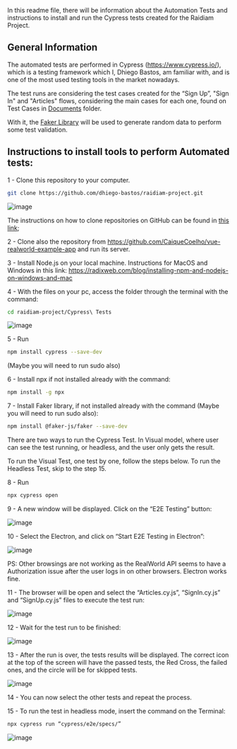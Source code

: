 In this readme file, there will be information about the Automation Tests and instructions to install and run the Cypress tests created for the Raidiam Project.

## General Information

The automated tests are performed in Cypress (https://www.cypress.io/), which is a testing framework which I, Dhiego Bastos, am familiar with, and is one of the most used testing tools in the market nowadays.

The test runs are considering the test cases created for the “Sign Up”, "Sign In" and "Articles" flows, considering the main cases for each one, found on Test Cases in [Documents](Documents/) folder.

With it, the [Faker Library](https://fakerjs.dev/guide/usage.html) will be used to generate random data to perform some test validation.


## Instructions to install tools to perform Automated tests:

1 - Clone this repository to your computer.

```sh
git clone https://github.com/dhiego-bastos/raidiam-project.git
```

![image](https://github.com/dhiego-bastos/raidiam-project/assets/173289553/18631d45-8c55-4028-b82c-5f6f1fe4c945)

The instructions on how to clone repositories on GitHub can be found in [this link](https://docs.github.com/en/repositories/creating-and-managing-repositories/cloning-a-repository);

2 - Clone also the repository from https://github.com/CaiqueCoelho/vue-realworld-example-app and run its server.

3 - Install Node.js on your local machine. Instructions for MacOS and Windows in this link: https://radixweb.com/blog/installing-npm-and-nodejs-on-windows-and-mac

4 - With the files on your pc, access the folder through the terminal with the command:

``` sh
cd raidiam-project/Cypress\ Tests
```

![image](https://github.com/dhiego-bastos/raidiam-project/assets/173289553/ce16d47e-383a-4649-a118-494862d937f7)

5 - Run 
```sh
npm install cypress --save-dev
```

(Maybe you will need to run sudo also)

6 - Install npx if not installed already with the command:
```sh
npm install -g npx
```

7 - Install Faker library, if not installed already with the command (Maybe you will need to run sudo also):

```sh
npm install @faker-js/faker --save-dev
```

There are two ways to run the Cypress Test. In Visual model, where user can see the test running, or headless, and the user only gets the result.

To run the Visual Test, one test by one, follow the steps below.
To run the Headless Test, skip to the step 15.

8 - Run 
```sh
npx cypress open
```

9 - A new window will be displayed. Click on the “E2E Testing” button:

![image](https://github.com/dhiego-bastos/raidiam-project/assets/173289553/1dac738d-04c4-4e61-9d70-1883566594ca)

10 - Select the Electron, and click on “Start E2E Testing in Electron”:

![image](https://github.com/dhiego-bastos/raidiam-project/assets/173289553/27fef4d1-9332-4044-872b-598672944100)

PS: Other browsings are not working as the RealWorld API seems to have a Authorization issue after the user logs in on other browsers. Electron works fine.

11 - The browser will be open and select the “Articles.cy.js”, “SignIn.cy.js” and “SignUp.cy.js” files to execute the test run:

![image](https://github.com/dhiego-bastos/raidiam-project/assets/173289553/4d6beb4b-a030-4e14-9958-b7ba615dd9c1)

12 - Wait for the test run to be finished:

![image](https://github.com/dhiego-bastos/raidiam-project/assets/173289553/422d13a4-df2b-4ae5-91d7-29e169061562)

13 - After the run is over, the tests results will be displayed. The correct icon at the top of the screen will have the passed tests, the Red Cross, the failed ones, and the circle will be for skipped tests.

![image](https://github.com/dhiego-bastos/raidiam-project/assets/173289553/46fb4609-d5ae-4f4e-86f0-ca6dd3fdfc6a)

14 - You can now select the other tests and repeat the process.

15 - To run the test in headless mode, insert the command on the Terminal:

```sh
npx cypress run “cypress/e2e/specs/” 
```
![image](https://github.com/dhiego-bastos/raidiam-project/assets/173289553/45725bcc-faef-497d-834d-4b72d1b7f047)


